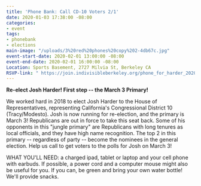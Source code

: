 ```yaml
---
title: 'Phone Bank: Call CD-10 Voters 2/1'
date: 2020-01-03 17:38:00 -08:00
categories:
- event
tags:
- phonebank
- elections
main-image: "/uploads/3%20red%20phones%20copy%202-4db67c.jpg"
event-start-date: 2020-02-01 13:00:00 -08:00
event-end-date: 2020-02-01 16:00:00 -08:00
Location: Sports Basement, 2727 Milvia St, Berkeley CA
RSVP-link: " https://join.indivisibleberkeley.org/phone_for_harder_2020-02-01 "
---
```


**Re-elect Josh Harder! First step -- the March 3 Primary!**

We worked hard in 2018 to elect Josh Harder to the House of Representatives, representing  California's Congressional District 10 (Tracy/Modesto). Josh is now running for re-election, and the primary is March 3! Republicans are out in force to take this seat back. Some of his opponents in this "jungle primary" are Republicans with long tenures as local officials, and they have high name recognition. The top 2 in this primary -- regardless of party -- become the nominees in the general election. Help us call to get voters to the polls for Josh on March 3!

WHAT YOU'LL NEED: a charged ipad, tablet or laptop and your cell phone with earbuds. If possible, a power cord and a computer mouse might also be useful for you. If you can, be green and bring your own water bottle! We'll provide snacks.